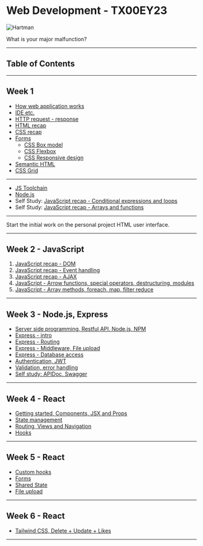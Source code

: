 # Web Development - TX00EY23

![Hartman](images/Sgt.Hartman.webp)

What is your major malfunction?

---

## Table of Contents

---

## Week 1

- [How web application works](Week1/architecture.md)
- [IDE etc.](Week1/tools_pt1.md)
- [HTTP request - response](Week1/http-request-response.md)
- [HTML recap](Week1/HTML-recap.md)
- [CSS recap](Week1/CSS-recap.md)
- [Forms](Week1/form/form.md)
  - [CSS Box model](Week1/form/css/box-model.md)
  - [CSS Flexbox](Week1/form/css/flexbox.md)
  - [CSS Responsive design](Week1/form/css/media-queries.md)
- [Semantic HTML](https://webaim.org/resources/htmlcheatsheet/HTML%20Semantics%20and%20Accessibility%20Cheat%20Sheet.pdf)
- [CSS Grid](Week1/form/css/grid.md)

---

- [JS Toolchain](Week1/tools_pt2.md)
- [Node.js](Week1/node.md)
- Self Study: [JavaScript recap - Conditional expressions and loops](Week1/JS-recap1.md)
- Self Study: [JavaScript recap - Arrays and functions](Week1/JS-recap2.md)

--- 

Start the initial work on the personal project HTML user interface.

---

## Week 2 - JavaScript


1. [JavaScript recap - DOM](Week2/JS-recap3.md)
2. [JavaScript recap - Event handling](Week2/JS-recap4.md)
3. [JavaScript recap - AJAX](Week2/JS-recap5.md)
4. [JavaScript - Arrow functions, special operators, destructuring, modules](Week2/AdvancedJavaScript1.md)
5. [JavaScript - Array methods, foreach, map, filter reduce](Week2/AdvancedJavascript2.md)

---

## Week 3 - Node.js, Express

- [Server side programming, Restful API, Node.js, NPM](Week3/01-server-side-programming.md)
- [Express - intro](Week3/02-express.md)
- [Express - Routing](Week3/03-routing.md)
- [Express - Middleware, File upload](Week3/04-middleware.md)
- [Express - Database access](Week3/05-database.md)
- [Authentication, JWT](Week3/06-auth.md)
- [Validation, error handling](Week3/07-validation.md)
- [Self study: APIDoc, Swagger](Week3/extra-apidoc.md)

---

## Week 4 - React

- [Getting started, Components, JSX and Props](Week4/01-react-start.md)
- [State management](Week4/02-react-state.md)
- [Routing, Views and Navigation](Week4/03-react-routing.md)
- [Hooks](Week4/04-hooks)

---

## Week 5 - React


- [Custom hooks](Week5/02-custom-hooks.md)
- [Forms](Week5/03-forms.md)
- [Shared State](Week5/04-context.md)
- [File upload](Week5/05-upload.md)

---

## Week 6 - React

- [Tailwind CSS, Delete + Update + Likes](Week6/tailwind.md)

---

